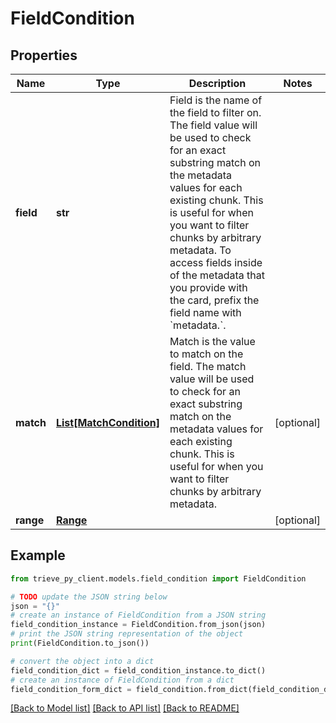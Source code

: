 # FieldCondition


## Properties

Name | Type | Description | Notes
------------ | ------------- | ------------- | -------------
**field** | **str** | Field is the name of the field to filter on. The field value will be used to check for an exact substring match on the metadata values for each existing chunk. This is useful for when you want to filter chunks by arbitrary metadata. To access fields inside of the metadata that you provide with the card, prefix the field name with &#x60;metadata.&#x60;. | 
**match** | [**List[MatchCondition]**](MatchCondition.md) | Match is the value to match on the field. The match value will be used to check for an exact substring match on the metadata values for each existing chunk. This is useful for when you want to filter chunks by arbitrary metadata. | [optional] 
**range** | [**Range**](Range.md) |  | [optional] 

## Example

```python
from trieve_py_client.models.field_condition import FieldCondition

# TODO update the JSON string below
json = "{}"
# create an instance of FieldCondition from a JSON string
field_condition_instance = FieldCondition.from_json(json)
# print the JSON string representation of the object
print(FieldCondition.to_json())

# convert the object into a dict
field_condition_dict = field_condition_instance.to_dict()
# create an instance of FieldCondition from a dict
field_condition_form_dict = field_condition.from_dict(field_condition_dict)
```
[[Back to Model list]](../README.md#documentation-for-models) [[Back to API list]](../README.md#documentation-for-api-endpoints) [[Back to README]](../README.md)



